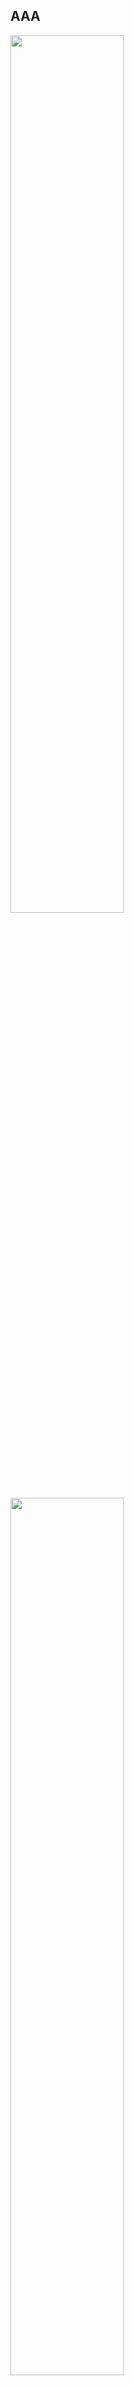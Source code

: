 
AAA
---
<img src="Logotype primary.png" width="60%" height="60%" />	<img src="Logotype primary.png" width="60%" height="60%" />
 
 <a href="https://ptfbs.com/promo/fbsPro?ppu=2717160" target="_blank" style="outline: none"><img src="https://ptfbs.com/upload/promo/banner/44dc2b988b4baa5a6fa5f21fca46b8bd.gif?ppu=2717160" width="728" height="90" border="0"></a>
 

 
 Created with *create-react-app*. 	*create-react-app*
 

